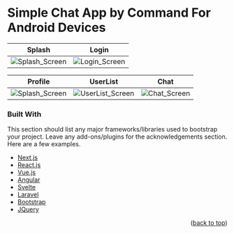 # Simple Chat App by Command For Android Devices

Splash | Login 
 -----| -------
![Splash_Screen](https://user-images.githubusercontent.com/50905347/155622233-f76ff3d7-da3d-47e9-89a2-e401bd0887b7.png) | ![Login_Screen](https://user-images.githubusercontent.com/50905347/155622238-9d075029-19e7-4fb3-a77d-71ba996d41f1.png) | ![Profile_Screen](https://user-images.githubusercontent.com/50905347/155622244-0da0bdd1-4d54-4bff-af1b-b9999536398b.png)

Profile | UserList | Chat
 -----| ----- | -----
![Splash_Screen](https://user-images.githubusercontent.com/50905347/155622233-f76ff3d7-da3d-47e9-89a2-e401bd0887b7.png) | ![UserList_Screen](https://user-images.githubusercontent.com/50905347/155622809-ed653d79-3f46-4b37-985f-24cdf5107abb.png) | ![Chat_Screen](https://user-images.githubusercontent.com/50905347/155622823-aecda25e-2e06-45f1-8de4-7550f2597cfb.png)

### Built With

This section should list any major frameworks/libraries used to bootstrap your project. Leave any add-ons/plugins for the acknowledgements section. Here are a few examples.

* [Next.js](https://nextjs.org/)
* [React.js](https://reactjs.org/)
* [Vue.js](https://vuejs.org/)
* [Angular](https://angular.io/)
* [Svelte](https://svelte.dev/)
* [Laravel](https://laravel.com)
* [Bootstrap](https://getbootstrap.com)
* [JQuery](https://jquery.com)

<p align="right">(<a href="#top">back to top</a>)</p>
